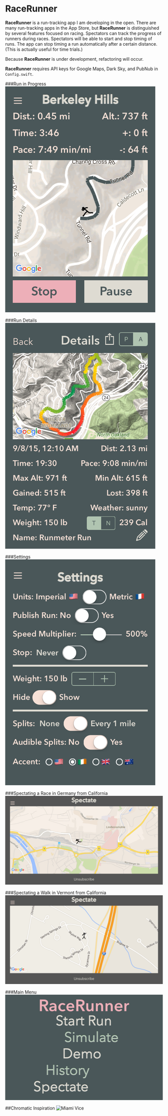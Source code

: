 RaceRunner
===================

**RaceRunner** is a run-tracking app I am developing in the open. There are many run-tracking apps in the App Store, but **RaceRunner** is distinguished by several features focused on racing. Spectators can track the progress of runners during races. Spectators will be able to start and stop timing of runs. The app can stop timing a run automatically after a certain distance. (This is actually useful for time trials.)

Because **RaceRunner** is under development, refactoring will occur.

**RaceRunner** requires API keys for Google Maps, Dark Sky, and PubNub in `Config.swift`.


###Run in Progress
![RaceRunner](RaceRunner2.png "Run in Progress")


###Run Details
![RaceRunner](RaceRunner.png "Run Details")


###Settings
![RaceRunner](RaceRunner3.png "Settings")


###Spectating a Race in Germany from California
![RaceRunner](RaceRunner4.png "Spectating a Race in Germany from California")


###Spectating a Walk in Vermont from California
![RaceRunner](RaceRunner5.png "Spectating a Walk in Vermont from California")


###Main Menu
![RaceRunner](RaceRunner6.png "Main Menu")


##Chromatic Inspiration
![Miami Vice](http://images2.fanpop.com/image/photos/9300000/Miami-VIce-Season-2-opener-miami-vice-9384840-765-580.jpg "Miami Vice")

